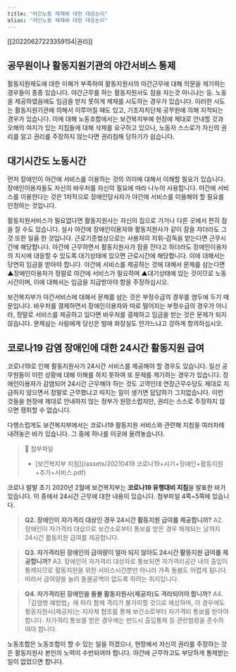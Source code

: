 ```yaml
---
title: "야간노동 제재에 대한 대응논리"
alias: "야간노동 제재에 대한 대응논리"
---
```

[[20220627223359154|권리]]

## 공무원이나 활동지원기관의 야간서비스 통제
활동지원제도에 대한 이해가 부족하여 활동지원사의 야간근무에 대해 의문을 제기하는 경우들이 종종 있습니다. 야간근무를 하는 활동지원사도 잠을 자는것 아니냐는 등. 노동을 제공하였음에도 임금을 받지 못하게 제재를 시도하는 경우가 있습니다. 이러한 시도는 활동지원기관에 의해서 이루어질 때도 있고, 기초자치단체 공무원에 의해 지적되는 경우가 있습니다. 이에 대해 노동조합에서는 보건복지부에 현장에 제대로 안내할 것과 오해의 여지가 있는 지침들에 대해 삭제를 요구하고 있으나, 노동자 스스로가 자신의 권리를 알고 권리를 주장하지 않는다면 권리침해 당하기가 쉽습니다.

## 대기시간도 노동시간
먼저 장애인이 야간에 서비스를 이용하는 것의 의미에 대해서 이해할 필요가 있습니다. 장애인이용자들도 자신의 바우처를 자신의 필요에 따라 나누어 사용합니다. 야간에 서비스를 이용한다는 것은 1차적으로 장애인당사자가 야간에 서비스를 이용해야 할 필요를 인정하는 것입니다. 

활동지원서비스가 필요없다면 활동지원사는 자신의 집으로 가거나 다른 곳에서 편히 잠을 잘 수도 있습니다. 설사 야간에 장애인이용자와 활동지원사가 같이 잠을 자더라도 그것 또한 일을 한 것입니다. 근로기준법상으로는 사용자의 지휘-감독을 받는다면 근무시간에 해당합니다. 야간에 근무하면서 활동지원사가 잠을 잔다고 하더라도 장애인이용자의 지시에 대응할 수 있도록 대기상태에 있으면 근로시간에 해당합니다. 이에 대해서는 당연히 임금을 받아야 합니다. 야간에 서비스를 제공하는 것에 대해서 문제를 삼는다면 ▲장애인이용자가 정말로 야간에 서비스가 필요하며 ▲대기상태에 있는 것이므로 노동시간이며, 이에 대해서는 임금을 지급받아야 함을 주장하십시오. 

보건복지부가 야간서비스에 대해서 문제를 삼는 것은 부정수급의 경우를 염두에 두기 때문입니다. 바우처를 결제하면서 장애인이용자와 따로 떨어지는 부정수급의 경우가 아니라, 정말로 서비스를 제공하고 있다면 바우처를 결제하고 임금을 받는 것은 문제가 되지 않습니다. 문제삼는 사람에게 당신은 밤에 화장실도 안가느냐고 강하게 항의하십시오.

## 코로나19 감염 장애인에 대한 24시간 활동지원 급여
코로나19로 인해 활동지원사가 24시간 서비스를 제공해야 할 경우도 있습니다. 일선 공무원들이 이런 상황에 대해 이해를 하지 못하여 또 문제를 제기하는 경우가 있습니다. 장애인이용자가 감염되어 24시간 근무해야 하는 것도 고역인데 연장근무수당도 제대로 지급하지 않으면서 정말로 근무했냐고 따지는 일이 생기면 답답하기 그지없습니다. 이런 것들을 현장에 제대로 안내하지 않는 정부가 원망스럽지만, 권리는 스스로 주장하지 않으면 쟁취할 수 없습니다.

다행스럽게도 보건복지부에서는 코로나19 활동지원 서비스와 관련해 지침을 여러차례 내려놓은 바가 있습니다. 그 중에 하나를 이곳에 올려놓습니다.

> 📁 첨부파일
> + [보건복지부 지침](/assets/20210419 코로나19+시기+장애인+활동지원+추가+서비스.pdf)

코로나 발발 초기 2020년 2월에 보건복지부는 **코로나19 유행대비 지침**을 발표한 바가 있습니다. 이 중에서 24시간 근무에 대한 내용이 있습니다. 첨부파일 4쪽~5쪽에 있습니다.

> **Q2. 장애인이 자가격리 대상인 경우 24시간 활동지원 급여를 제공합니까?**
> A2. 장애인이 자가격리 대상으로 보건소로부터 통보를 받은 경우 해제되는 날까지 24시간 활동지원 급여를 제공합니다.
 
> **Q3. 자가격리된 장애인의 급여량이 얼마 되지 않아도 24시간 활동지원 급여를 제공합니까?**
> A3. 장애인이 자가격리 대상자로 통보되면 자가격리공간 내의 출입이 통제되므로 활동지원을 위한 서비스시간뿐만 아니라 가족 돌봄도 어렵게 됩니다. 따라서 급여량을 늘려 돌봄공백이 없도록 하려는 취지입니다.

> **Q4. 자가격리된 장애인을 돌볼 활동지원사(제공자)도 격리되어야 합니까?**
> A4. 「감염병 예방법」에 따라 함께 격리가 불가피할 것으로 예상하며, 이 경우에도 활동지원사(제공자)는 지자체 협조를 통해 보건소로부터 자가격리 통보를 받아야 합니다. 자가격리 통보를 받은 경우에는 반드시 출입통제 등 관련법령을 준수하여야 합니다.

노동조합은 노동조합이 할 수 있는 일을 하겠으나, 현장에서 자신의 권리를 주장하는 것은 활동지원사 본인의 노력이 수반되어야 합니다. 야간에 근무하고도 부당하게 통제받는 일이 없었으면 합니다.